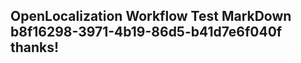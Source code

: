 <properties
ms.topic="hero-topic1"
ms.test1="hero-topic"
ms.test2="test"/>

## OpenLocalization Workflow Test MarkDown b8f16298-3971-4b19-86d5-b41d7e6f040f thanks!
